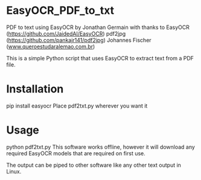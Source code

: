 # EasyOCR_PDF_to_txt
PDF to text using EasyOCR
by Jonathan Germain
with thanks to
EasyOCR (https://github.com/JaidedAI/EasyOCR)
pdf2jpg (https://github.com/pankajr141/pdf2jpg)
Johannes Fischer (www.queroestudaralemao.com.br)

This is a simple Python script that uses EasyOCR to extract text from a PDF file. 

# Installation
pip install easyocr
Place pdf2txt.py wherever you want it

# Usage
python pdf2txt.py <PDF file name> 
This software works offline, however it will download any required EasyOCR models that are required on first use.

The output can be piped to other software like any other text output in Linux.

